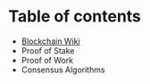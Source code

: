 # Table of contents

* [Blockchain Wiki](README.md)
* Proof of Stake
* Proof of Work
* Consensus Algorithms

